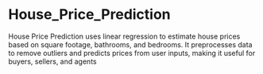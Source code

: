 # House_Price_Prediction
 House Price Prediction uses linear regression to estimate house prices based on square footage, bathrooms, and bedrooms. It preprocesses data to remove outliers and predicts prices from user inputs, making it useful for buyers, sellers, and agents
